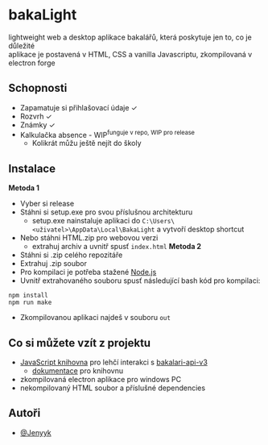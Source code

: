 
# bakaLight

lightweight web a desktop aplikace bakalářů, která poskytuje jen to, co je důležité  
aplikace je postavená v HTML, CSS a vanilla Javascriptu, zkompilovaná v electron forge


## Schopnosti

- Zapamatuje si přihlašovací údaje ✓
- Rozvrh ✓
- Známky ✓
- Kalkulačka absence - WIP<sup>funguje v repo, WIP pro release</sup>
  - Kolikrát můžu ještě nejít do školy


## Instalace  
**Metoda 1**
- Vyber si release
- Stáhni si setup.exe pro svou příslušnou architekturu
  - setup.exe nainstaluje aplikaci do `C:\Users\<uživatel>\AppData\Local\BakaLight` a vytvoří desktop shortcut
- Nebo stáhni HTML.zip pro webovou verzi
  - extrahuj archiv a uvnitř spusť `index.html`
**Metoda 2**
- Stáhni si .zip celého repozitáře
- Extrahuj .zip soubor
- Pro kompilaci je potřeba stažené [Node.js](https://nodejs.org/en)
- Uvnitř extrahovaného souboru spusť následující bash kód pro kompilaci:
```shell
npm install
npm run make
```
- Zkompilovanou aplikaci najdeš v souboru `out`


## Co si můžete vzít z projektu

- [JavaScript knihovna](bakaInteract.js)  pro lehčí interakci s [bakalari-api-v3](https://github.com/bakalari-api/bakalari-api-v3)
  - [dokumentace](bakaInteract.md) pro knihovnu
- zkompilovaná electron aplikace pro windows PC
- nekompilovaný HTML soubor a příslušné dependencies


## Autoři

- [@Jenyyk](https://github.com/Jenyyk)

